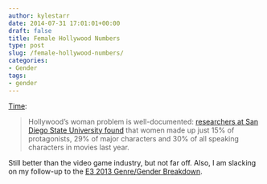 ```yaml
---
author: kylestarr
date: 2014-07-31 17:01:01+00:00
draft: false
title: Female Hollywood Numbers
type: post
slug: /female-hollywood-numbers/
categories:
- Gender
tags:
- gender
---
```


[Time](http://time.com/3051693/zoe-saldana-guardians-of-the-galaxy-space/):

> Hollywood’s woman problem is well-documented: [researchers at San Diego State University found](http://time.com/19007/lena-dunham-has-a-point-new-research-documents-hollywoods-sexism/) that women made up just 15% of protagonists, 29% of major characters and 30% of all speaking characters in movies last year.

Still better than the video game industry, but not far off. Also, I am slacking on my follow-up to the [E3 2013 Genre/Gender Breakdown](/2013/06/15/e3-2013-genre-gender-breakdown/).
